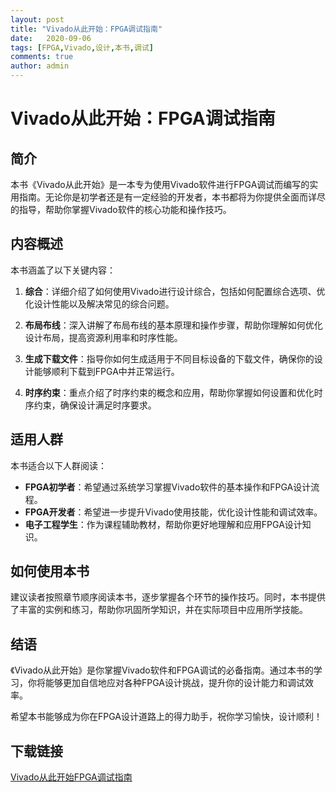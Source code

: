 ```yaml
---
layout: post
title: "Vivado从此开始：FPGA调试指南"
date:   2020-09-06
tags: [FPGA,Vivado,设计,本书,调试]
comments: true
author: admin
---
```

# Vivado从此开始：FPGA调试指南

## 简介

本书《Vivado从此开始》是一本专为使用Vivado软件进行FPGA调试而编写的实用指南。无论你是初学者还是有一定经验的开发者，本书都将为你提供全面而详尽的指导，帮助你掌握Vivado软件的核心功能和操作技巧。

## 内容概述

本书涵盖了以下关键内容：

1. **综合**：详细介绍了如何使用Vivado进行设计综合，包括如何配置综合选项、优化设计性能以及解决常见的综合问题。

2. **布局布线**：深入讲解了布局布线的基本原理和操作步骤，帮助你理解如何优化设计布局，提高资源利用率和时序性能。

3. **生成下载文件**：指导你如何生成适用于不同目标设备的下载文件，确保你的设计能够顺利下载到FPGA中并正常运行。

4. **时序约束**：重点介绍了时序约束的概念和应用，帮助你掌握如何设置和优化时序约束，确保设计满足时序要求。

## 适用人群

本书适合以下人群阅读：

- **FPGA初学者**：希望通过系统学习掌握Vivado软件的基本操作和FPGA设计流程。
- **FPGA开发者**：希望进一步提升Vivado使用技能，优化设计性能和调试效率。
- **电子工程学生**：作为课程辅助教材，帮助你更好地理解和应用FPGA设计知识。

## 如何使用本书

建议读者按照章节顺序阅读本书，逐步掌握各个环节的操作技巧。同时，本书提供了丰富的实例和练习，帮助你巩固所学知识，并在实际项目中应用所学技能。

## 结语

《Vivado从此开始》是你掌握Vivado软件和FPGA调试的必备指南。通过本书的学习，你将能够更加自信地应对各种FPGA设计挑战，提升你的设计能力和调试效率。

希望本书能够成为你在FPGA设计道路上的得力助手，祝你学习愉快，设计顺利！

## 下载链接

[Vivado从此开始FPGA调试指南](https://pan.quark.cn/s/358ce7b22c8a)